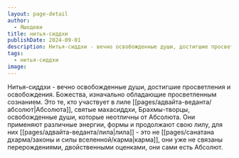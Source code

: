 ```yaml
---
layout: page-detail
author:
  - Яшодеви
title: нитья-сиддхи
publishDate: 2024-09-01
description: Нитья-сиддхи - вечно освобожденные души, достигшие просветления и освобождения; божества, изначально обладающие просветленным сознанием.
tags:
  - нитья-сиддхи
image:
---
```

Нитья-сиддхи - вечно освобожденные души, достигшие просветления и освобождения. Божества, изначально обладающие просветленным сознанием.
Это те, кто участвует в лиле [[pages/адвайта-веданта/абсолют|Абсолюта]], святые махасиддхи, Брахмы-творцы, освобожденные души, которые неотличны от Абсолюта. Они применяют различные энергии, формы и продолжают свою лилу, для них [[pages/адвайта-веданта/лила|лила]] - это не [[pages/санатана дхарма/законы и силы вселенной/карма|карма]], они уже не связаны перерождениями, двойственными оценками, они сами есть Абсолют.

